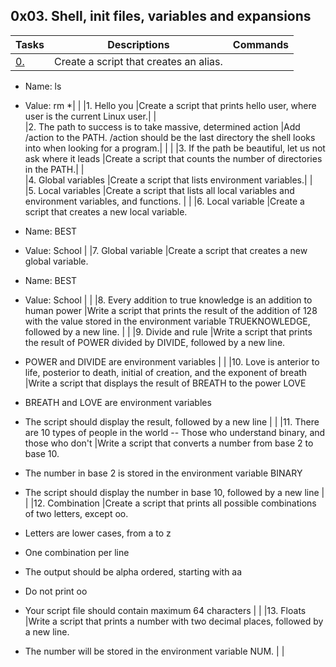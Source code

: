 ## 0x03. Shell, init files, variables and expansions

|Tasks              | Descriptions              | Commands              |
|-------------------|---------------------------|-----------------------|
|[0. <o>](0-alias)             |Create a script that creates an alias. 
- Name: ls 
- Value: rm *|               |
|1. Hello you       |Create a script that prints hello user, where user is the current Linux user.|               |                           
|2. The path to success is to take massive, determined action       |Add /action to the PATH. /action should be the last directory the shell looks into when looking for a program.|               |                           |
|3. If the path be beautiful, let us not ask where it leads |Create a script that counts the number of directories in the PATH.|               |                           
|4. Global variables       |Create a script that lists environment variables.|               |                           
|5. Local variables       |Create a script that lists all local variables and environment variables, and functions.   |                           |
|6. Local variable       |Create a script that creates a new local variable.

- Name: BEST
- Value: School             |
|7. Global variable       |Create a script that creates a new global variable.

- Name: BEST
- Value: School         |                           |
|8. Every addition to true knowledge is an addition to human power       |Write a script that prints the result of the addition of 128 with the value stored in the environment variable TRUEKNOWLEDGE, followed by a new line.              |                           |
|9. Divide and rule       |Write a script that prints the result of POWER divided by DIVIDE, followed by a new line.

- POWER and DIVIDE are environment variables              |                           |
|10. Love is anterior to life, posterior to death, initial of creation, and the exponent of breath       |Write a script that displays the result of BREATH to the power LOVE

- BREATH and LOVE are environment variables
- The script should display the result, followed by a new line     |                           |
|11. There are 10 types of people in the world -- Those who understand binary, and those who don't       |Write a script that converts a number from base 2 to base 10.

- The number in base 2 is stored in the environment variable BINARY
- The script should display the number in base 10, followed by a new line |                           |
|12. Combination       |Create a script that prints all possible combinations of two letters, except oo.

- Letters are lower cases, from a to z
- One combination per line
- The output should be alpha ordered, starting with aa
- Do not print oo
- Your script file should contain maximum 64 characters |                          |
|13. Floats       |Write a script that prints a number with two decimal places, followed by a new line.

- The number will be stored in the environment variable NUM.         |                           |
